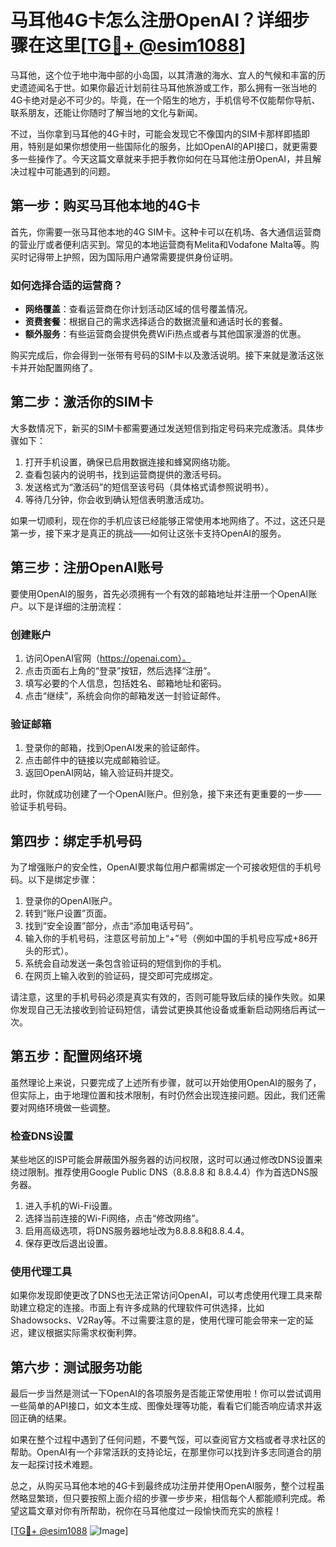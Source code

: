 # 马耳他4G卡怎么注册OpenAI？详细步骤在这里[[TG💪+ @esim1088](https://t.me/s/esim1088)]

马耳他，这个位于地中海中部的小岛国，以其清澈的海水、宜人的气候和丰富的历史遗迹闻名于世。如果你最近计划前往马耳他旅游或工作，那么拥有一张当地的4G卡绝对是必不可少的。毕竟，在一个陌生的地方，手机信号不仅能帮你导航、联系朋友，还能让你随时了解当地的文化与新闻。

不过，当你拿到马耳他的4G卡时，可能会发现它不像国内的SIM卡那样即插即用，特别是如果你想使用一些国际化的服务，比如OpenAI的API接口，就更需要多一些操作了。今天这篇文章就来手把手教你如何在马耳他注册OpenAI，并且解决过程中可能遇到的问题。

## 第一步：购买马耳他本地的4G卡

首先，你需要一张马耳他本地的4G SIM卡。这种卡可以在机场、各大通信运营商的营业厅或者便利店买到。常见的本地运营商有Melita和Vodafone Malta等。购买时记得带上护照，因为国际用户通常需要提供身份证明。

### 如何选择合适的运营商？

- **网络覆盖**：查看运营商在你计划活动区域的信号覆盖情况。
- **资费套餐**：根据自己的需求选择适合的数据流量和通话时长的套餐。
- **额外服务**：有些运营商会提供免费WiFi热点或者与其他国家漫游的优惠。

购买完成后，你会得到一张带有号码的SIM卡以及激活说明。接下来就是激活这张卡并开始配置网络了。

## 第二步：激活你的SIM卡

大多数情况下，新买的SIM卡都需要通过发送短信到指定号码来完成激活。具体步骤如下：

1. 打开手机设置，确保已启用数据连接和蜂窝网络功能。
2. 查看包装内的说明书，找到运营商提供的激活号码。
3. 发送格式为“激活码”的短信至该号码（具体格式请参照说明书）。
4. 等待几分钟，你会收到确认短信表明激活成功。

如果一切顺利，现在你的手机应该已经能够正常使用本地网络了。不过，这还只是第一步，接下来才是真正的挑战——如何让这张卡支持OpenAI的服务。

## 第三步：注册OpenAI账号

要使用OpenAI的服务，首先必须拥有一个有效的邮箱地址并注册一个OpenAI账户。以下是详细的注册流程：

### 创建账户

1. 访问OpenAI官网（https://openai.com）。
2. 点击页面右上角的“登录”按钮，然后选择“注册”。
3. 填写必要的个人信息，包括姓名、邮箱地址和密码。
4. 点击“继续”，系统会向你的邮箱发送一封验证邮件。

### 验证邮箱

1. 登录你的邮箱，找到OpenAI发来的验证邮件。
2. 点击邮件中的链接以完成邮箱验证。
3. 返回OpenAI网站，输入验证码并提交。

此时，你就成功创建了一个OpenAI账户。但别急，接下来还有更重要的一步——验证手机号码。

## 第四步：绑定手机号码

为了增强账户的安全性，OpenAI要求每位用户都需绑定一个可接收短信的手机号码。以下是绑定步骤：

1. 登录你的OpenAI账户。
2. 转到“账户设置”页面。
3. 找到“安全设置”部分，点击“添加电话号码”。
4. 输入你的手机号码，注意区号前加上“+”号（例如中国的手机号应写成+86开头的形式）。
5. 系统会自动发送一条包含验证码的短信到你的手机。
6. 在网页上输入收到的验证码，提交即可完成绑定。

请注意，这里的手机号码必须是真实有效的，否则可能导致后续的操作失败。如果你发现自己无法接收到验证码短信，请尝试更换其他设备或重新启动网络后再试一次。

## 第五步：配置网络环境

虽然理论上来说，只要完成了上述所有步骤，就可以开始使用OpenAI的服务了，但实际上，由于地理位置和技术限制，有时仍然会出现连接问题。因此，我们还需要对网络环境做一些调整。

### 检查DNS设置

某些地区的ISP可能会屏蔽国外服务器的访问权限，这时可以通过修改DNS设置来绕过限制。推荐使用Google Public DNS（8.8.8.8 和 8.8.4.4）作为首选DNS服务器。

1. 进入手机的Wi-Fi设置。
2. 选择当前连接的Wi-Fi网络，点击“修改网络”。
3. 启用高级选项，将DNS服务器地址改为8.8.8.8和8.8.4.4。
4. 保存更改后退出设置。

### 使用代理工具

如果你发现即使更改了DNS也无法正常访问OpenAI，可以考虑使用代理工具来帮助建立稳定的连接。市面上有许多成熟的代理软件可供选择，比如Shadowsocks、V2Ray等。不过需要注意的是，使用代理可能会带来一定的延迟，建议根据实际需求权衡利弊。

## 第六步：测试服务功能

最后一步当然是测试一下OpenAI的各项服务是否能正常使用啦！你可以尝试调用一些简单的API接口，如文本生成、图像处理等功能，看看它们能否响应请求并返回正确的结果。

如果在整个过程中遇到了任何问题，不要气馁，可以查阅官方文档或者寻求社区的帮助。OpenAI有一个非常活跃的支持论坛，在那里你可以找到许多志同道合的朋友一起探讨技术难题。

总之，从购买马耳他本地的4G卡到最终成功注册并使用OpenAI服务，整个过程虽然略显繁琐，但只要按照上面介绍的步骤一步步来，相信每个人都能顺利完成。希望这篇文章对你有所帮助，祝你在马耳他度过一段愉快而充实的旅程！

[[TG💪+ @esim1088](https://t.me/s/esim1088) ![Image](https://i.postimg.cc/4NQfJmqS/Snipaste-2025-05-13-00-14-12.png)]